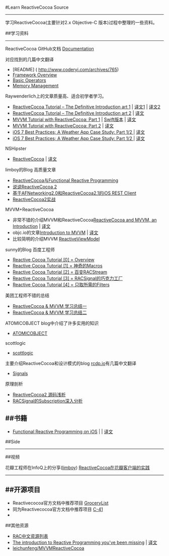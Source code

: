 #Learn ReactiveCocoa Source

---

学习ReactiveCocoa(主要针对2.x Objective-C 版本)过程中整理的一些资料。

##学习资料

---
ReactiveCocoa GitHub文档 [Documentation](https://github.com/ReactiveCocoa/ReactiveCocoa/tree/v2.5/Documentation)

对应找到的几篇中文翻译

* [README] ( http://www.coderyi.com/archives/765)
* [Framework Overview](http://segmentfault.com/a/1190000000407346)
* [Basic Operators](http://segmentfault.com/a/1190000000408492)
* [Memory Management](https://github.com/ReactiveCocoaChina/ReactiveCocoaChineseResources/blob/master/RAC文档翻译/内存管理.md)

Raywenderlich上的文章质量高、适合初学者学习。

* [ReactiveCocoa Tutorial – The Definitive Introduction art 1](http://www.raywenderlich.com/62699/reactivecocoa-tutorial-pt1)  | [译文1](http://southpeak.github.io/blog/2014/08/02/reactivecocoazhi-nan-%5B%3F%5D-:xin-hao/) | [译文2](http://benbeng.leanote.com/post/ReactiveCocoaTutorial-part1)
* [ReactiveCocoa Tutorial – The Definitive Introduction art 2](http://www.raywenderlich.com/62796/reactivecocoa-tutorial-pt2)  | [译文](http://southpeak.github.io/blog/2014/08/02/reactivecocoazhi-nan-er-:twittersou-suo-shi-li/)
* [MVVM Tutorial with ReactiveCocoa: Part 1](http://www.raywenderlich.com/74106/mvvm-tutorial-with-reactivecocoa-part-1) | [Swift版本](http://blog.scottlogic.com/2014/07/24/mvvm-reactivecocoa-swift.html) | [译文](http://southpeak.github.io/blog/2014/08/08/mvvmzhi-nan-yi-:flickrsou-suo-shi-li/)
* [MVVM Tutorial with ReactiveCocoa: Part 2](http://www.raywenderlich.com/74131/mvvm-tutorial-with-reactivecocoa-part-2) | [译文](http://southpeak.github.io/blog/2014/08/12/mvvmzhi-nan-er-:flickrsou-suo-shen-ru/)
* [iOS 7 Best Practices; A Weather App Case Study: Part 1/2
](http://www.raywenderlich.com/55384/ios-7-best-practices-part-1) | [译文](http://blog.jobbole.com/62488/)
* [iOS 7 Best Practices; A Weather App Case Study: Part 1/2
](http://www.raywenderlich.com/55384/ios-7-best-practices-part-2) | [译文](http://blog.jobbole.com/62448/)

NSHipster

* [Reactive​Cocoa](http://nshipster.com/reactivecocoa/) | [译文](http://nshipster.cn/reactivecocoa/)


limboy的Blog 高质量文章

* [ReactiveCocoa与Functional Reactive Programming](http://limboy.me/ios/2013/06/19/frp-reactivecocoa.html)
* [说说ReactiveCocoa 2](http://limboy.me/ios/2013/12/27/reactivecocoa-2.html)
* [基于AFNetworking2.0和ReactiveCocoa2.1的iOS REST Client](http://limboy.me/ios/2014/01/05/ios-rest-client-implementation.html)
* [ReactiveCocoa2实战](http://limboy.me/ios/2014/06/06/deep-into-reactivecocoa2.html)

MVVM+ReactiveCocoa

* 非常不错的介绍MVVM和ReactiveCocoa[ReactiveCocoa and MVVM, an Introduction](http://www.sprynthesis.com/2014/12/06/reactivecocoa-mvvm-introduction/) | [译文](http://yulingtianxia.com/blog/2015/05/21/ReactiveCocoa-and-MVVM-an-Introduction/)
* objc.io的文章[Introduction to MVVM](https://www.objc.io/issues/13-architecture/mvvm/) | [译文](http://objccn.io/issue-13-1/)
* 比较简明的介绍MVVM [ReactiveViewModel](https://github.com/ReactiveCocoa/ReactiveViewModel)



sunny的Blog 百度工程师

* [Reactive Cocoa Tutorial [0] = Overview](http://blog.sunnyxx.com/2014/03/06/rac_0_overview/)
* [Reactive Cocoa Tutorial [1] = 神奇的Macros](http://blog.sunnyxx.com/2014/03/06/rac_1_macros/)
* [Reactive Cocoa Tutorial [2] = 百变RACStream](http://blog.sunnyxx.com/2014/03/06/rac_2_racstream/)
* [Reactive Cocoa Tutorial [3] = RACSignal的巧克力工厂](http://blog.sunnyxx.com/2014/03/06/rac_3_racsignal/)
* [Reactive Cocoa Tutorial [4] = 只取所需的Filters](http://blog.sunnyxx.com/2014/04/19/rac_4_filters/)

美团工程师不错的总结

* [ReactiveCocoa & MVVM 学习总结一](http://blog.csdn.net/colorapp/article/details/46524893)
* [ReactiveCocoa & MVVM 学习总结二](http://blog.csdn.net/colorapp/article/details/46537729)


ATOMICOBJECT blog中介绍了许多实用的知识

* [ATOMICOBJECT](http://spin.atomicobject.com/?s=ReactiveCocoa)

scottlogic

* [scottlogic](http://www.scottlogic.com/search?q=ReactiveCocoa)

主要介绍ReactiveCocoa和设计模式的blog [rcdp.io](http://rcdp.io)有几篇中文翻译

* [Signals](http://noark9.github.io/2015/01/25/rac-signal-from-rcdio/)


原理剖析

* [ReactiveCocoa2 源码浅析](http://nathanli.cn/2015/08/27/reactivecocoa2-源码浅析/)
* [RACSignal的Subscription深入分析](http://tech.meituan.com/RACSignalSubscription.html)

##书籍
---
* [Functional Reactive Programming on iOS](https://leanpub.com/iosfrp) | | [译文](https://github.com/KevinHM/FunctionalReactiveProgrammingOniOS)


##Side

---
##视频


花瓣工程师在InfoQ上的分享([limboy](http://limboy.me)) [ReactiveCocoa在花瓣客户端的实践](http://www.infoq.com/cn/presentations/practice-of-reactivecocoa-in-huabanwang-client)

---
##开源项目
---
* Reactivecocoa官方文档中推荐项目 [GroceryList](https://github.com/jspahrsummers/GroceryList)
* 同为Reactivecocoa官方文档中推荐项目 [C-41](https://github.com/AshFurrow/C-41)
* 

##其他资源

* [RAC中文资源列表](https://github.com/ReactiveCocoaChina/ReactiveCocoaChineseResources)
* [The introduction to Reactive Programming you've been missing](https://gist.github.com/staltz/868e7e9bc2a7b8c1f754) | [译文](http://nathanli.cn/2015/06/16/响应式编程简介/)
* [leichunfeng/MVVMReactiveCocoa](https://github.com/leichunfeng/MVVMReactiveCocoa)

